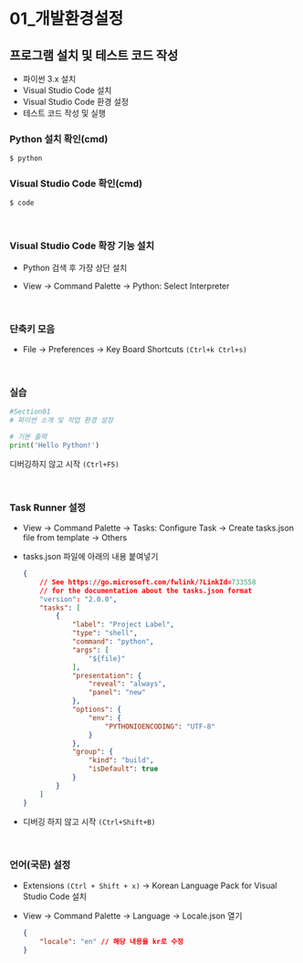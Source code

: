 # 01_개발환경설정

## 프로그램 설치 및 테스트 코드 작성

+ 파이썬 3.x 설치
+ Visual Studio Code 설치
+ Visual Studio Code 환경 설정
+ 테스트 코드 작성 및 실행



### Python 설치 확인(cmd)

```bash
$ python
```

### Visual Studio Code 확인(cmd)

```bash
$ code
```

<br>

### Visual Studio Code 확장 기능 설치

+ Python 검색 후 가장 상단 설치

+ View -> Command Palette -> Python: Select Interpreter

<br>

### 단축키 모음

+ File -> Preferences -> Key Board Shortcuts `(Ctrl+k Ctrl+s)` 

<br>

### 실습

```python
#Section01
# 파이썬 소개 및 작업 환경 설정

# 기본 출력
print('Hello Python!')
```

디버깅하지 않고 시작 `(Ctrl+F5)`

<br>

### Task Runner 설정

+ View -> Command Palette -> Tasks: Configure Task -> Create tasks.json file from template -> Others 

+ tasks.json 파일에 아래의 내용 붙여넣기

  ```json
  {
      // See https://go.microsoft.com/fwlink/?LinkId=733558
      // for the documentation about the tasks.json format
      "version": "2.0.0",
      "tasks": [
          {
              "label": "Project Label",
              "type": "shell",
              "command": "python",
              "args": [
                  "${file}"
              ],
              "presentation": {
                  "reveal": "always",
                  "panel": "new"
              },
              "options": {
                  "env": {
                      "PYTHONIOENCODING": "UTF-8"
                  }
              },
              "group": {
                  "kind": "build",
                  "isDefault": true
              }
          }
      ]
  }
  ```

+ 디버깅 하지 않고 시작 `(Ctrl+Shift+B)`

<br>

### 언어(국문) 설정

+ Extensions `(Ctrl + Shift + x)` ->  Korean Language Pack for Visual Studio Code 설치

+ View -> Command Palette -> Language -> Locale.json 열기

  ```json
  {
      "locale": "en" // 해당 내용을 kr로 수정
  }
  ```

  